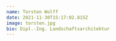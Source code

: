 ```yaml
---
name: Torsten Wolff
date: 2021-11-30T15:17:02.815Z
image: torsten.jpg
bio: Dipl.-Ing. Landschaftsarchitektur
---
```

